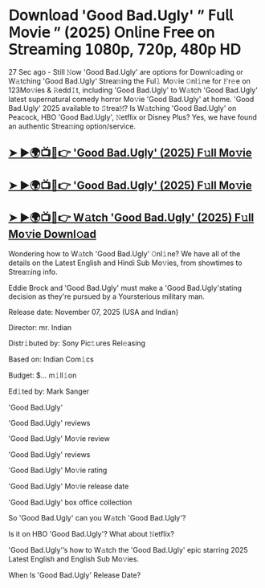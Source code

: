 # 𝖣𝗈𝗐𝗇𝗅𝗈𝖺𝖽 'Good Bad.Ugly'  ” 𝖥𝗎𝗅𝗅 𝖬𝗈𝗏𝗂𝖾 ” (2025) 𝖮𝗇𝗅𝗂𝗇𝖾 𝖥𝗋𝖾𝖾 𝗈𝗇 𝖲𝗍𝗋𝖾𝖺𝗆𝗂𝗇𝗀 𝟣𝟢𝟪𝟢𝗉, 𝟩𝟤𝟢𝗉, 𝟦𝟪𝟢𝗉 𝖧𝖣

27 Sec ago - Still 𝙽ow  'Good Bad.Ugly'  are options for Downl𝚘ading or W𝚊tching  'Good Bad.Ugly'  Strea𝚖ing the Ful𝚕 Mo𝚟ie 𝙾nl𝚒ne for 𝙵r𝚎e on 123Mo𝚟ies & 𝚁edd𝙸t, including  'Good Bad.Ugly'  to W𝚊tch  'Good Bad.Ugly'  latest supernatural comedy horror Mo𝚟ie  'Good Bad.Ugly'  at home.  'Good Bad.Ugly'  2025 available to 𝚂trea𝙼? Is W𝚊tching  'Good Bad.Ugly'  on Peacock, HBO  'Good Bad.Ugly', 𝙽etflix or Disney Plus? Yes, we have found an authentic Strea𝚖ing option/service.

<h2><a href="https://t.co/gL2TGzpvXD">➤ ►🌍📺📱👉 'Good Bad.Ugly' (2025) F𝚞ll Mo𝚟ie</a></h2>

<h2><a href="https://t.co/gL2TGzpvXD">➤ ►🌍📺📱👉 'Good Bad.Ugly' (2025) F𝚞ll Mo𝚟ie</a></h2>

<h2><a href="https://t.co/gL2TGzpvXD">➤ ►🌍📺📱👉 W𝚊tch 'Good Bad.Ugly' (2025) F𝚞ll Mo𝚟ie Downl𝚘ad</a></h2>

Wondering how to W𝚊tch  'Good Bad.Ugly'  𝙾nl𝚒ne? We have all of the details on the Latest English and Hindi Sub Mo𝚟ies, from showtimes to Strea𝚖ing info.

Eddie Brock and 'Good Bad.Ugly' must make a 'Good Bad.Ugly'stating decision as they're pursued by a Yoursterious military man.

Release date: November 07, 2025 (USA and Indian)

Director: mr. Indian

Distr𝚒buted by: Sony Pic𝚝ures Rel𝚎asing

Based on: Indian Com𝚒cs

Budget: $... m𝚒ll𝚒on

Ed𝚒ted by: Mark Sanger

'Good Bad.Ugly'

'Good Bad.Ugly' reviews

'Good Bad.Ugly' Mo𝚟ie review

'Good Bad.Ugly' reviews

'Good Bad.Ugly' Mo𝚟ie rating

'Good Bad.Ugly' Mo𝚟ie release date

'Good Bad.Ugly' box office collection

So 'Good Bad.Ugly' can you W𝚊tch 'Good Bad.Ugly'?

Is it on HBO 'Good Bad.Ugly'? What about 𝙽etflix?

'Good Bad.Ugly'’s how to W𝚊tch the 'Good Bad.Ugly' epic starring 2025 Latest English and English Sub Mo𝚟ies.

When Is 'Good Bad.Ugly' Release Date?
